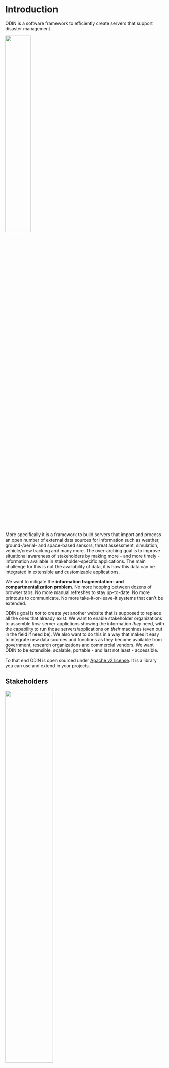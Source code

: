 # Introduction

ODIN is a software framework to efficiently create servers that support disaster management. 

<img class="mono right" src="./img/info-fragmentation.svg" width="40%"/>

More specifically it is a framework to build servers that import and process an open number of external data sources for information such as weather, ground-/aerial- and space-based sensors, threat assessment, simulation, vehicle/crew tracking and many more. The over-arching goal is to improve situational awareness of stakeholders by making more - and more timely - information available in stakeholder-specific applications. The main challenge for this is not the availability of data, it is how this data can be integrated in extensible and customizable applications. 

We want to mitigate the **information fragmentation- and compartmentalization problem**. No more hopping between dozens of browser tabs. No more manual refreshes to stay up-to-date. No more printouts to communicate. No more take-it-or-leave-it systems that can't be extended.

ODINs goal is *not* to create yet another website that is supposed to replace all the ones that already exist. We want to enable stakeholder organizations to assemble *their* server applictions showing the information *they* need, with the capability to run those servers/applications on *their* machines (even out in the field if need be). We also want to do this in a way that makes it easy to integrate new data sources and functions as they become available from government, research organizations and commercial vendors. We want ODIN to be extensible, scalable, portable - and last not least - accessible.

To that end ODIN is open sourced under [Apache v2 license](http://www.apache.org/licenses/LICENSE-2.0). It is a library you can use and extend in your projects. 

## Stakeholders

<img class="mono left" src="./img/stakeholders.svg" width="55%"/>

Our vision for ODIN goes beyond a single stakeholder. We want it to be an open (freely available) platform for both users and developers. The ODIN maintainers are just one part of the puzzle, developing and maintaining the core framework other developers can build on. We only see our role in creating generic components that implement a consistent, extensible and scalable architecture. 

User stakeholders are more than just responder organizations (of which there are many). We also envision local communities who want to improve their level of preparedness / disaster planning. Another example would be utility providers monitoring critical infrastructure. The common goal for such user stakeholders is to enhance their situational awareness but what information that entails depends on the specific incident type, stakeholder and location. 

What holds for most user stakeholder organizations is that they lack the resources to develop respective systems from scratch. The stakeholders who do have development capacity often find themselves reinventing the wheel. The stakeholders who subscribe to commercial services have no way to tailor or extend such services.

There is no single organization that could develop all service components on its own. Commercial vendors come up with new sensors. Research organizations develop new forecast models and simulators. What holds for all such provider stakeholders is that they want to focus on their specific expertise. They don't want to duplicate existing functions just to make their products available. If they do so it just increases the information fragmentation problem we started with.

ODIN aspires to become the common ground on which stakeholders can meet - free, open and extensible for all. 


## Underlying SW Architecture/Design

<img class="mono right" src="./img/actors-mono.svg" width="35%"/>

To be that common basis ODIN needs a strong architectural foundation. Since ODINs main task is to collect and then process data from various independent external sources we need good support for concurrent computation - one of the most challenging topics for software development. ODIN meets this challenge by using the [Actor Programming Model](https://en.wikipedia.org/wiki/Actor_model): asynchronously executing objects which only communicate through messages and don't share internal state (see [odin_actor](odin_actor/odin_actor.md) and [The Actor Programming Model](odin_actor/actor_basics.md) for details). 

ODIN also has to work with existing software. There is a large collection of existing work we want to build on, such as fire-behavior and micro grid wind simulators (e.g. [WindNinja](https://weather.firelab.org/windninja/)) and general geospatial data processing libraries (e.g. [GDAL](https://gdal.org/)). Given the binary nature of many of the underlying data formats, the need to efficiently use 3rd-party native libraries, the challenges of concurrent programming and the portability we strive for we chose [Rust](https://www.rust-lang.org/) as the implementation platform as it gives us

- language intrinsic memory- and thread- safety
- a well defined [Application Binary Interface](https://en.wikipedia.org/wiki/Application_binary_interface)
- a comprehensive cross-platform standard library
- a huge external [eco-system](https://crates.io/)
- good asynchronous programming support, both in the language and its libraries
- powerful abstraction features for large scale program design
- a mature, consistent tool chain (especially including dependency management)
- high efficiency / low system overhead (one of Rusts design goals is "zero cost abstraction")

What do we want to build on that basis? 


## ODIN Application Types

While ODIN contains all sort of command line tools, the primary targets are two types of servers:

- user servers - providing data visualization for end users
- edge servers - factoring out network-, compute- and data volume-intense tasks to dedicated machinery 

Both are built from the same ODIN components and follow the same architectural design outlined above.


### User Servers

ODIN user servers are not supposed to handle millions of requests from large numbers of simultaneous but isolated users. The servers we mainly target support medium size workgroups of stakeholder users (<1000) with the need for:

- automatic data update (also for low latency tracking data)
- collaboration (synchronized views)
 
The main application model for user servers is a [Single Page Application](https://en.wikipedia.org/wiki/Single-page_application). The main user interface is a web browser - ODIN does not require end user installation and can be used on existing machinery.

<img class="mono left" src="../img/odin-spa-mono.svg" width="45%"/>

A Single Page Application (SPA) mainly uses two types of actors: importers and a SPAServer. An Importer is a dedicated component to handle a single external data source, including data retrieval schedule and translation into ODIN internal format (if required). Importers are completely independent of each other which makes it simple to add new ones. Their results are sent via messages to a SPA-Server actor that distributes the information to connected users. 

The SPA-Server actor utilizes MicroService objects that are managing static and dynamic content which is shown as separate layers on the served web page. Static content mostly consists of HTML and associated Javascript modules. It can be initialized from files or compiled into stand-alone executables and is served via http(s) protocol. 

Stand alone ODIN SPA servers do not require any additional files/installation other than the executable itself (see [odin_build](odin_build/odin_build.md) for details). They can be thought of as traditional desktop applications that just use a browser as the user interface.

To ensure realtime update (down to 1Hz) of low latency data such as tracked objects ODIN utilizes [WebSockets](https://en.wikipedia.org/wiki/WebSocket) that are managed by the MicroService objects, and processed in the browser by ODINs Javascript modules (assets).

For geospatial display in the browser ODIN uses the open source [CesiumJS](https://cesium.com/platform/cesiumjs/) library, which is built on top of [WebGL](https://en.wikipedia.org/wiki/WebGL) and hence supports hardware accelerated 3D graphics to display a virtual globe.

ODINs user interface components such as (movable) windows, lists and buttons are implemented with ODINs own Javascript library that resembles a traditional desktop and is highly (user-) configurable.


### Edge Servers

ODIN edge servers are the means to make ODIN applications scalable - they provide condensed/consolidated input data for user servers by factoring out high computational workloads and/or large input data volumes into dedicated machines with high speed network access. Edge servers are primarily used to reduce downstream processing and data volume.

<img class="mono right" src="../img/odin-edge-mono.svg" width="45%"/>

Assume for instance micro-grid (location/terrain- aware) wind forecast for a given incident area, such as provided by [WindNinja](https://weather.firelab.org/windninja/). This not only requires high speed machinery to execute the simulation but also needs significant bandwidth/connectivity to periodically obtain the required input data such as weather forecasts and station reports, high resolution digital elevation models, vegetation/fuel models and more. The user-facing results of the simulation can be compiled into relatively simple text (CSV) files containing a wind vector grid in the area of interest. 


As a general rule we want to be able to run functions where the data is most easily accessible. For information that is obtained from sensors in the field (such as local tracking data) that can be a local incident command server. For functions that use large amounts of input such as NOAA weather forecasts this can be a high speed data center. For functions that are computationally expensive this should be a super computer.


## Examples

To get an idea of what ODIN servers might look like on end user machines we refer to two of our TFRSAC talks:

  * [spring 2023](https://www.youtube.com/watch?v=b9DfMBYCe-s&t=4950s)
  * [fall 2022](https://www.youtube.com/watch?v=gCBXOaybDLA)

